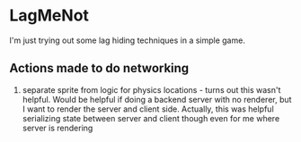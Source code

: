 # LagMeNot
I'm just trying out some lag hiding techniques in a simple game.

## Actions made to do networking
1. separate sprite from logic for physics locations - turns out this wasn't helpful. Would be helpful if
doing a backend server with no renderer, but I want to render the server and client side. 
Actually, this was helpful serializing state between server and client though even for me where server is rendering
